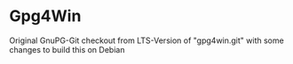 # Gpg4Win
Original GnuPG-Git checkout from LTS-Version of "gpg4win.git" with some changes to build this on Debian
